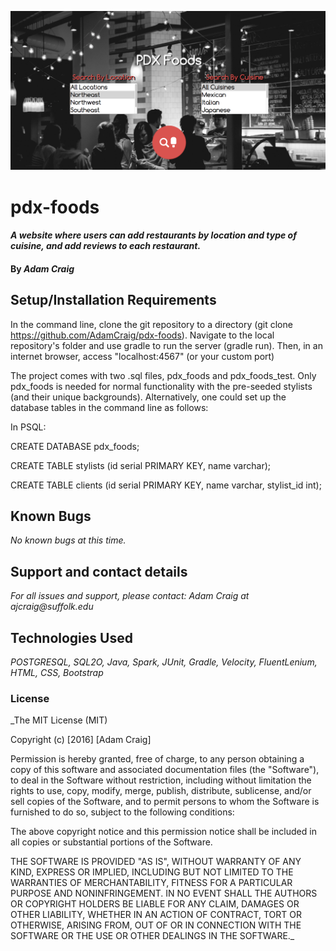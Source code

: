![Home Page](screenshot.png)

# pdx-foods

#### _A website where users can add restaurants by location and type of cuisine, and add reviews to each restaurant._

#### By _**Adam Craig**_

## Setup/Installation Requirements

In the command line, clone the git repository to a directory (git clone https://github.com/AdamCraig/pdx-foods). Navigate to the local repository's folder and use gradle to run the server (gradle run). Then, in an internet browser, access "localhost:4567" (or your custom port)

The project comes with two .sql files, pdx_foods and pdx_foods_test. Only pdx_foods is needed for normal functionality with the pre-seeded stylists (and their unique backgrounds). Alternatively, one could set up the database tables in the command line as follows:

In PSQL:

CREATE DATABASE pdx_foods;

CREATE TABLE stylists (id serial PRIMARY KEY, name varchar);

CREATE TABLE clients (id serial PRIMARY KEY, name varchar, stylist_id int);

## Known Bugs

_No known bugs at this time._

## Support and contact details

_For all issues and support, please contact:
Adam Craig at ajcraig@suffolk.edu_

## Technologies Used

_POSTGRESQL, SQL2O, Java, Spark, JUnit, Gradle, Velocity, FluentLenium, HTML, CSS, Bootstrap_

### License

_The MIT License (MIT)

Copyright (c) [2016] [Adam Craig]

Permission is hereby granted, free of charge, to any person obtaining a copy
of this software and associated documentation files (the "Software"), to deal
in the Software without restriction, including without limitation the rights
to use, copy, modify, merge, publish, distribute, sublicense, and/or sell
copies of the Software, and to permit persons to whom the Software is
furnished to do so, subject to the following conditions:

The above copyright notice and this permission notice shall be included in all
copies or substantial portions of the Software.

THE SOFTWARE IS PROVIDED "AS IS", WITHOUT WARRANTY OF ANY KIND, EXPRESS OR
IMPLIED, INCLUDING BUT NOT LIMITED TO THE WARRANTIES OF MERCHANTABILITY,
FITNESS FOR A PARTICULAR PURPOSE AND NONINFRINGEMENT. IN NO EVENT SHALL THE
AUTHORS OR COPYRIGHT HOLDERS BE LIABLE FOR ANY CLAIM, DAMAGES OR OTHER
LIABILITY, WHETHER IN AN ACTION OF CONTRACT, TORT OR OTHERWISE, ARISING FROM,
OUT OF OR IN CONNECTION WITH THE SOFTWARE OR THE USE OR OTHER DEALINGS IN THE
SOFTWARE._
